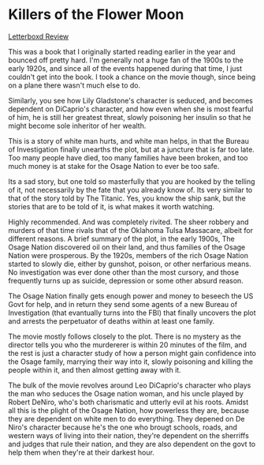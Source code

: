 # Killers of the Flower Moon
[Letterboxd Review](https://letterboxd.com/usagichann1/film/killers-of-the-flower-moon/)

This was a book that I originally started reading earlier in the year and bounced off pretty hard.  I'm generally not a huge fan of the 1900s to the early 1920s, and since all of the events happened during that time, I just couldn't get into the book.  I took a chance on the movie though, since being on a plane there wasn't much else to do.


Similarly, you see how Lily Gladstone's character is seduced, and becomes dependent on DiCaprio's character, and how even when she is most fearful of him, he is still her greatest threat, slowly poisoning her insulin so that he might become sole inheritor of her wealth.

This is a story of white man hurts, and white man helps, in that the Bureau of Investigation finally unearths the plot, but at a juncture that is far too late.  Too many people have died, too many families have been broken, and too much money is at stake for the Osage Nation to ever be too safe.

Its a sad story, but one told so masterfully that you are hooked by the telling of it, not necessarily by the fate that you already know of.  Its very similar to that of the story told by The Titanic.  Yes, you know the ship sank, but the stories that are to be told of it, is what makes it worth watching.

Highly recommended.
And was completely rivited.  The sheer robbery and murders of that time rivals that of the Oklahoma Tulsa Massacare, albeit for different reasons.  A brief summary of the plot, in the early 1900s, The Osage Nation discovered oil on their land, and thus families of the Osage Nation were prosperous.  By the 1920s, members of the rich Osage Nation started to slowly die, either by gunshot, poison, or other nerfarious means.  No investigation was ever done other than the most cursory, and those frequently turns up as suicide, depression or some other absurd reason. 

The Osage Nation finally gets enough power and money to beseech the US Govt for help, and in return they send some agents of a new Bureau of Investigation (that evantually turns into the FBI) that finally uncovers the plot and arrests the perpetuator of deaths within at least one family.

The movie mostly follows closely to the plot.  There is no mystery as the director tells you who the murdererer is within 20 minutes of the film, and the rest is just a character study of how a person might gain confidence into the Osage family, marrying their way into it, slowly poisoning and killing the people within it, and then almost getting away with it.

The bulk of the movie revolves around Leo DiCaprio's character who plays the man who seduces the Osage nation woman, and his uncle played by Robert DeNiro, who's both charismatic and utterly evil at his roots.  Amidst all this is the plight of the Osage Nation, how powerless they are, because they are dependent on white men to do everything.  They depened on De Niro's character because he's the one who brougt schools, roads, and western ways of living into their nation, they're dependent on the sherriffs and judges that rule their nation, and they are also dependent on the govt to help them when they're at their darkest hour.

